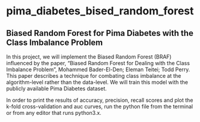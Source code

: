 # pima_diabetes_bised_random_forest

## Biased Random Forest for Pima Diabetes with the Class Imbalance Problem

In this project, we will implement the Biased Random Forest (BRAF) influenced by the paper, “Biased Random Forest for Dealing with the Class Imbalance Problem”, Mohammed Bader-El-Den; Eleman Teitei; Todd Perry. This paper describes a technique for combating class imbalance at the algorithm-level rather than the data-level. We will train this model with the publicly available Pima Diabetes dataset.

In order to print the results of accuracy, precision, recall scores and plot the k-fold cross-validation and auc curves, run the python file from the terminal or from any editor that runs python3.x. 
